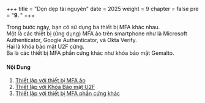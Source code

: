 +++
title = "Dọn dẹp tài nguyên"
date = 2025
weight = 9
chapter = false
pre = "<b>9. </b>"
+++

Trong bước ngày, bạn có sử dụng ba thiết bị MFA khác nhau.  
Một là các thiết bị (ứng dụng) MFA ảo trên smartphone như là Microsoft Authenticator, Google Authenticator, và Okta Verify.  
Hai là khóa bảo mật U2F cứng.  
Ba là các thiết bị MFA phần cứng khác như khóa bảo mật Gemalto.
#### Nội Dung

1. [Thiết lập với thiết bị MFA ảo](1-virtual-mfa-device)
2. [Thiết lập với Khóa Bảo mật U2F](2-u2f-security-key)
3. [Thiết lập với thiết bị MFA phần cứng khác](3-other-hardware-mfa-device)
